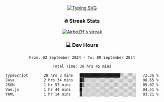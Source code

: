 
<div align="center">
  <a href="https://git.io/typing-svg"><img src="https://readme-typing-svg.demolab.com?font=Fira+Code&size=30&pause=1000&color=33F7F5&center=true&vCenter=true&width=435&lines=Hi+there+%F0%9F%91%8B+I+am+AirboZH+;Welcome+to+my+Github" alt="Typing SVG" /></a>

<h3>🔥 Streak Stats</h3>

<!-- GitHub Readme Streak Stats - https://github.com/DenverCoder1/github-readme-streak-stats -->
<p>
  <a href="https://github.com/DenverCoder1/github-readme-streak-stats">
    <img title="🔥 Get streak stats for your profile at git.io/streak-stats" alt="AirboZH's streak" src="https://streak-stats.demolab.com/?user=AirboZH&theme=monokai-metallian&hide_border=true"/>
  </a>
</p>

<h3>💻 Dev Hours</h3>
<!--START_SECTION:waka-->

```txt
From: 02 September 2024 - To: 09 September 2024

Total Time: 38 hrs 45 mins

TypeScript       28 hrs 3 mins   ██████████████████░░░░░░░   72.36 %
Java             2 hrs 34 mins   █▓░░░░░░░░░░░░░░░░░░░░░░░   06.65 %
JSON             1 hr 57 mins    █▒░░░░░░░░░░░░░░░░░░░░░░░   05.07 %
Vue.js           1 hr 44 mins    █░░░░░░░░░░░░░░░░░░░░░░░░   04.51 %
YAML             1 hr 14 mins    ▓░░░░░░░░░░░░░░░░░░░░░░░░   03.21 %
```

<!--END_SECTION:waka-->
</div>  
